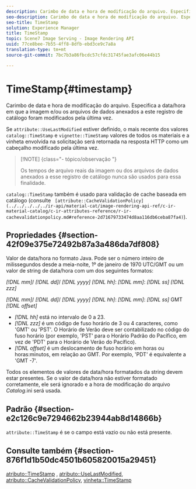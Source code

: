 ```yaml
---
description: Carimbo de data e hora de modificação do arquivo. Especifica a data/hora em que a imagem e/ou os arquivos de dados anexados a este registro de catálogo foram modificados pela última vez.
seo-description: Carimbo de data e hora de modificação do arquivo. Especifica a data/hora em que a imagem e/ou os arquivos de dados anexados a este registro de catálogo foram modificados pela última vez.
seo-title: TimeStamp
solution: Experience Manager
title: TimeStamp
topic: Scene7 Image Serving - Image Rendering API
uuid: 77ce8bee-7b55-4ff8-8dfb-ebd3ce9c7a8a
translation-type: tm+mt
source-git-commit: 7bc7b3a86fbcdc57cfdc31745fae3afc06e44b15

---
```



# TimeStamp{#timestamp}

Carimbo de data e hora de modificação do arquivo. Especifica a data/hora em que a imagem e/ou os arquivos de dados anexados a este registro de catálogo foram modificados pela última vez.

Se `attribute::UseLastModified` estiver definido, o mais recente dos valores `catalog::TimeStamp` e `vignette::TimeStamp` valores de todos os materiais e a vinheta envolvida na solicitação será retornada na resposta HTTP como um cabeçalho modificado pela última vez.

>[!NOTE] {class=&quot;- tópico/observação &quot;}
>
>Os tempos de arquivo reais da imagem ou dos arquivos de dados anexados a esse registro de catálogo nunca são usados para essa finalidade.

`catalog::TimeStamp` também é usado para validação de cache baseada em catálogo (consulte ` [attribute::CacheValidationPolicy](../../../../../ir-api/material-cat/image-rendering-api-ref/c-ir-material-catalog/c-ir-attributes-reference/r-ir-cachevalidationpolicy.md#reference-2d71679733474d8aa116db6ceba87fa4)`).

## Propriedades {#section-42f09e375e72492b87a3a486da7df808}

Valor de data/hora no formato Java. Pode ser o número inteiro de milissegundos desde a meia-noite, 1º de janeiro de 1970 UTC/GMT ou um valor de string de data/hora com um dos seguintes formatos:

*[!DNL mm]*/ *[!DNL dd]*/ *[!DNL yyyy]* *[!DNL hh]*: *[!DNL mm]*: *[!DNL ss]* *[!DNL zzz]*

*[!DNL mm]*/ *[!DNL dd]*/ *[!DNL yyyy]* *[!DNL hh]*: *[!DNL mm]*: *[!DNL ss]* GMT *[!DNL offset]*

* *[!DNL hh]* está no intervalo de 0 a 23.
* *[!DNL zzz]* é um código de fuso horário de 3 ou 4 caracteres, como &#39;GMT&#39; ou &#39;PST&#39;. O Horário de Verão deve ser contabilizado no código do fuso horário (por exemplo, &#39;PST&#39; para o Horário Padrão do Pacífico, em vez de &#39;PDT&#39; para o Horário de Verão do Pacífico).
* *[!DNL offset]* é um deslocamento de fuso horário em horas ou horas:minutos, em relação ao GMT. Por exemplo, &#39;PDT&#39; é equivalente a &#39;GMT -7&#39;.

Todos os elementos de valores de data/hora formatados da string devem estar presentes. Se o valor de data/hora não estiver formatado corretamente, ele será ignorado e a hora de modificação do arquivo *Catalog*.ini será usada.

## Padrão {#section-e2c126c9e7294662b23944ab8d14866b}

`attribute::TimeStamp` é se o campo está vazio ou não está presente.

## Consulte também {#section-876f1d1b50dc4501b605820015a29451}

[atributo::TimeStamp](../../../../../ir-api/material-cat/image-rendering-api-ref/c-ir-material-catalog/c-ir-attributes-reference/r-ir-timestamp.md#reference-8373ad4ee03d4e4b9a8fc96cf42b3181) , [atributo::UseLastModified](../../../../../ir-api/material-cat/image-rendering-api-ref/c-ir-material-catalog/c-ir-attributes-reference/r-ir-uselastmodified.md#reference-d2ab628c9e004fedbd38324866dbca1d), [atributo::CacheValidationPolicy](../../../../../ir-api/material-cat/image-rendering-api-ref/c-ir-material-catalog/c-ir-attributes-reference/r-ir-cachevalidationpolicy.md#reference-2d71679733474d8aa116db6ceba87fa4), [vinheta::TimeStamp](../../../../../ir-api/material-cat/image-rendering-api-ref/c-ir-material-catalog/c-ir-vignette-map-reference/r-ir-timestamp-vignette.md#reference-d57cdd40a6a645d199dbb1d56cc85bc1)
